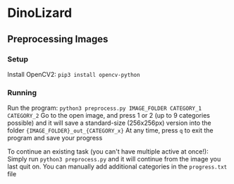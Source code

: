 # DinoLizard

## Preprocessing Images
### Setup
Install OpenCV2: `pip3 install opencv-python`

### Running
Run the program: `python3 preprocess.py IMAGE_FOLDER CATEGORY_1 CATEGORY_2`
Go to the open image, and press 1 or 2 (up to 9 categories possible) and it will save a standard-size (256x256px) version into the folder `{IMAGE_FOLDER}_out_{CATEGORY_x}`
At any time, press `q` to exit the program and save your progress

To continue an existing task (you can't have multiple active at once!):
Simply run `python3 preprocess.py` and it will continue from the image you last quit on.
You can manually add additional categories in the `progress.txt` file

